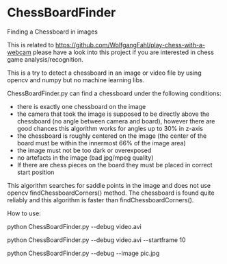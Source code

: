 # ChessBoardFinder
Finding a Chessboard in images

This is related to https://github.com/WolfgangFahl/play-chess-with-a-webcam please have a look into this project if you are interested in chess game analysis/recognition.

This is a try to detect a chessboard in an image or video file by using opencv and numpy but no machine learning libs. 

ChessBoardFinder.py can find a chessboard under the following conditions:
- there is exactly one chessboard on the image
- the camera that took the image is supposed to be directly above the chessboard (no angle between camera and board), however there are good chances this algorithm works for angles up to 30% in z-axis
- the chessboard is roughly centered on the image (the center of the board must be within the innermost 66% of the image area)
- the image must not be too dark or overexposed 
- no artefacts in the image (bad jpg/mpeg quality)
- If there are chess pieces on the board they must be placed in correct start position

This algorithm searches for saddle points in the image and does not use opencv findChessboardCorners() method. 
The chessboard is found quite reliably and this algorithm is faster than findChessboardCorners().

How to use:

python ChessBoardFinder.py --debug video.avi

python ChessBoardFinder.py --debug video.avi --startframe 10

python ChessBoardFinder.py --debug --image pic.jpg
